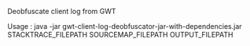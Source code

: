 Deobfuscate client log from GWT 

Usage : java -jar gwt-client-log-deobfuscator-jar-with-dependencies.jar STACKTRACE_FILEPATH SOURCEMAP_FILEPATH OUTPUT_FILEPATH
